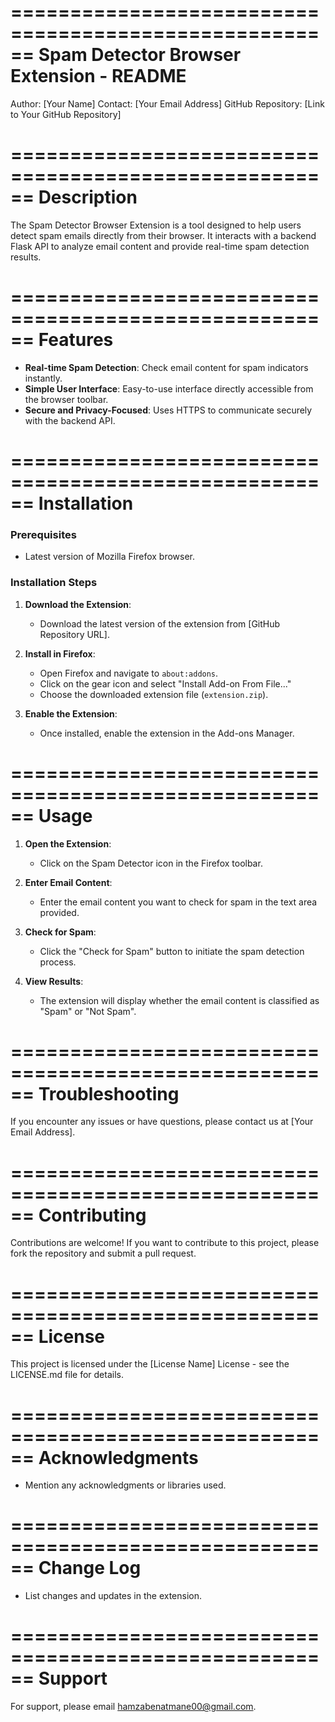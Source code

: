 ======================================================
Spam Detector Browser Extension - README
======================================================

Author: [Your Name]
Contact: [Your Email Address]
GitHub Repository: [Link to Your GitHub Repository]

======================================================
Description
======================================================

The Spam Detector Browser Extension is a tool designed to help users detect spam emails directly from their browser. It interacts with a backend Flask API to analyze email content and provide real-time spam detection results.

======================================================
Features
======================================================

- **Real-time Spam Detection**: Check email content for spam indicators instantly.
- **Simple User Interface**: Easy-to-use interface directly accessible from the browser toolbar.
- **Secure and Privacy-Focused**: Uses HTTPS to communicate securely with the backend API.

======================================================
Installation
======================================================

### Prerequisites

- Latest version of Mozilla Firefox browser.

### Installation Steps

1. **Download the Extension**:
   - Download the latest version of the extension from [GitHub Repository URL].

2. **Install in Firefox**:
   - Open Firefox and navigate to `about:addons`.
   - Click on the gear icon and select "Install Add-on From File..."
   - Choose the downloaded extension file (`extension.zip`).

3. **Enable the Extension**:
   - Once installed, enable the extension in the Add-ons Manager.

======================================================
Usage
======================================================

1. **Open the Extension**:
   - Click on the Spam Detector icon in the Firefox toolbar.

2. **Enter Email Content**:
   - Enter the email content you want to check for spam in the text area provided.

3. **Check for Spam**:
   - Click the "Check for Spam" button to initiate the spam detection process.

4. **View Results**:
   - The extension will display whether the email content is classified as "Spam" or "Not Spam".

======================================================
Troubleshooting
======================================================

If you encounter any issues or have questions, please contact us at [Your Email Address].

======================================================
Contributing
======================================================

Contributions are welcome! If you want to contribute to this project, please fork the repository and submit a pull request.

======================================================
License
======================================================

This project is licensed under the [License Name] License - see the LICENSE.md file for details.

======================================================
Acknowledgments
======================================================

- Mention any acknowledgments or libraries used.

======================================================
Change Log
======================================================

- List changes and updates in the extension.

======================================================
Support
======================================================

For support, please email hamzabenatmane00@gmail.com.

